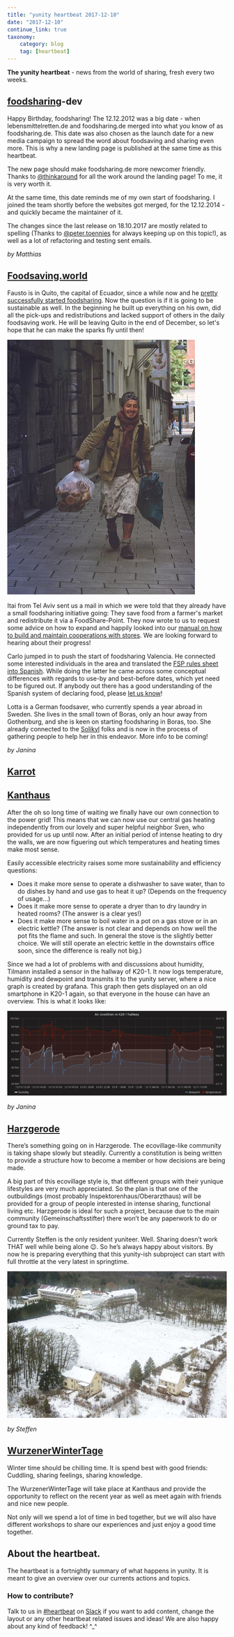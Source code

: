 ```yaml
---
title: "yunity heartbeat 2017-12-10"
date: "2017-12-10"
continue_link: true
taxonomy:
    category: blog
    tag: [heartbeat]
---
```


**The yunity heartbeat** - news from the world of sharing, fresh every two weeks.

## [foodsharing](https://foodsharing.de)-dev

Happy Birthday, foodsharing! The 12.12.2012 was a big date - when lebensmittelretten.de and foodsharing.de merged into what you know of as foodsharing.de.
This date was also chosen as the launch date for a new media campaign to spread the word about foodsaving and sharing even more.
This is why a new landing page is published at the same time as this heartbeat.

The new page should make foodsharing.de more newcomer friendly. Thanks to [@thinkaround](https://gitlab.com/thinkround) for all the work around the landing page! To me, it is very worth it.

At the same time, this date reminds me of my own start of foodsharing. I joined the team shortly before the websites got merged, for the 12.12.2014 - and quickly became the maintainer of it. 

The changes since the last release on 18.10.2017 are mostly related to spelling (Thanks to [@peter.toennies](https://gitlab.com/thinkround) for always keeping up on this topic!), as well as a lot of refactoring and testing sent emails.

_by Matthias_

## [Foodsaving.world](https://foodsaving.world)

Fausto is in Quito, the capital of Ecuador, since a while now and he [pretty successfully started foodsharing](https://www.facebook.com/groups/666293733578955/). Now the question is if it is going to be sustainable as well. In the beginning he built up everything on his own, did all the pick-ups and redistributions and lacked support of others in the daily foodsaving work. He will be leaving Quito in the end of December, so let's hope that he can make the sparks fly until then!

![Fausto in action](faustosaves.jpg)

Itai from Tel Aviv sent us a mail in which we were told that they already have a small foodsharing initiative going: They save food from a farmer's market and redistribute it via a FoodShare-Point. They now wrote to us to request some advice on how to expand and happily looked into our [manual on how to build and maintain cooperations with stores](https://yunity.atlassian.net/wiki/spaces/FSINT/pages/46203075/How+to+build+and+maintain+cooperations+with+stores). We are looking forward to hearing about their progress!

Carlo jumped in to push the start of foodsharing Valencia. He connected some interested individuals in the area and translated the [FSP rules sheet into Spanish](https://yunity.atlassian.net/wiki/spaces/FSINT/pages/110428163/FoodShare+Point+Rules+Sheet+ES). While doing the latter he came across some conceptual differences with regards to use-by and best-before dates, which yet need to be figured out. If anybody out there has a good understanding of the Spanish system of declaring food, please [let us know](mailto:foodsaving@yunity.org)!

Lotta is a German foodsaver, who currently spends a year abroad in Sweden. She lives in the small town of Boras, only an hour away from Gothenburg, and she is keen on starting foodsharing in Boras, too. She already connected to the [Solikyl](http://solikyl.se/about/) folks and is now in the process of gathering people to help her in this endeavor. More info to be coming!

_by Janina_

## [Karrot](https://karrot.world)

## [Kanthaus](https://kanthaus.online)

After the oh so long time of waiting we finally have our own connection to the power grid! This means that we can now use our central gas heating independently from our lovely and super helpful neighbor Sven, who provided for us up until now. After an initial period of intense heating to dry the walls, we are now figuering out which temperatures and heating times make most sense.

Easily accessible electricity raises some more sustainability and efficiency questions:
- Does it make more sense to operate a dishwasher to save water, than to do dishes by hand and use gas to heat it up? (Depends on the frequency of usage...)
- Does it make more sense to operate a dryer than to dry laundry in heated rooms? (The answer is a clear yes!)
- Does it make more sense to boil water in a pot on a gas stove or in an electric kettle? (The answer is not clear and depends on how well the pot fits the flame and such. In general the stove is the slightly better choice. We will still operate an electric kettle in the downstairs office soon, since the difference is really not big.)

Since we had a lot of problems with and discussions about humidity, Tilmann installed a sensor in the hallway of K20-1. It now logs temperature, humidity and dewpoint and transmits it to the yunity server, where a nice graph is created by grafana. This graph then gets displayed on an old smartphone in K20-1 again, so that everyone in the house can have an overview. This is what it looks like:

![](0tempsensor171210.png)

_by Janina_

## [Harzgerode](https://gemeinschaftsstifter.info)
There’s something going on in Harzgerode.
The ecovillage-like community is taking shape slowly but steadily. Currently a constitution is being written to provide a structure how to become a member or how decisions are being made.

A big part of this ecovillage style is, that different groups with their yunique lifestyles are very much appreciated.
So the plan is that one of the outbuildings (most probably Inspektorenhaus/Oberarzthaus) will be provided for a group of people interested in intense sharing, functional living etc.
Harzgerode is ideal for such a project, because due to the main community (Gemeinschaftsstifter) there won’t be any paperwork to do or ground tax to pay.

Currently Steffen is the only resident yuniteer. Well. Sharing doesn’t work THAT well while being alone 😉. So he’s always happy about visitors.
By now he is preparing everything that this yunity-ish subproject can start with full throttle at the very latest in springtime.

![](hz_winter.jpg)

_by Steffen_

## [WurzenerWinterTage](https://kanthaus.online/events/2017wuwita/)
Winter time should be chilling time. It is spend best with good friends: Cuddling, sharing feelings, sharing knowledge.

The WurzenerWinterTage will take place at Kanthaus and provide the opportunity to reflect on the recent year as well as meet again with friends and nice new people.

Not only will we spend a lot of time in bed together, but we will also have different workshops to share our experiences and just enjoy a good time together.

## About the heartbeat.
The heartbeat is a fortnightly summary of what happens in yunity. It is meant to give an overview over our currents actions and topics.

### How to contribute?
Talk to us in [#heartbeat](https://yunity.slack.com/messages/heartbeat/) on [Slack](https://slackin.yunity.org) if you want to add content, change the layout or any other heartbeat related issues and ideas! We are also happy about any kind of feedback! ^_^
